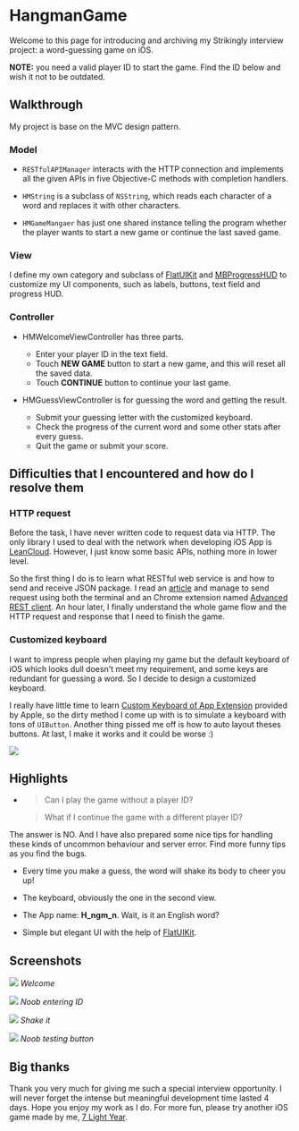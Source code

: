 # HangmanGame

Welcome to this page for introducing and archiving my Strikingly interview project: a word-guessing game on iOS.

**NOTE:** you need a valid player ID to start the game. Find the ID below and wish it not to be outdated.

## Walkthrough

My project is base on the MVC design pattern.

### Model

- `RESTfulAPIManager` interacts with the HTTP connection and implements all the given APIs in five Objective-C methods with completion handlers.

- `HMString` is a subclass of `NSString`, which reads each character of a word and replaces it with other characters.

- `HMGameMangaer` has just one shared instance telling the program whether the player wants to start a new game or continue the last saved game.

### View

I define my own category and subclass of [FlatUIKit](https://github.com/Grouper/FlatUIKit) and [MBProgressHUD](https://github.com/jdg/MBProgressHUD) to customize my UI components, such as labels, buttons, text field and progress HUD.

### Controller

- HMWelcomeViewController has three parts.
    - Enter your player ID in the text field.
    - Touch **NEW GAME** button to start a new game, and this will reset all the saved data.
    - Touch **CONTINUE** button to continue your last game.

- HMGuessViewController is for guessing the word and getting the result.
    - Submit your guessing letter with the customized keyboard.
    - Check the progress of the current word and some other stats after every guess.
    - Quit the game or submit your score.

## Difficulties that I encountered and how do I resolve them

### HTTP request

Before the task, I have never written code to request data via HTTP. The only library I used to deal with the network when developing iOS App is [LeanCloud](https://leancloud.cn/). However, I just know some basic APIs, nothing more in lower level.

So the first thing I do is to learn what RESTful web service is and how to send and receive JSON package. I read an [article](http://www.drdobbs.com/web-development/restful-web-services-a-tutorial/240169069?pgno=1) and manage to send request using both the terminal and an Chrome extension named [Advanced REST client](https://chrome.google.com/webstore/detail/advanced-rest-client/hgmloofddffdnphfgcellkdfbfbjeloo/reviews?hl=en-US&utm_source=ARC). An hour later, I finally understand the whole game flow and the HTTP request and response that I need to finish the game.

### Customized keyboard

I want to impress people when playing my game but the default keyboard of iOS which looks dull doesn't meet my requirement, and some keys are redundant for guessing a word. So I decide to design a customized keyboard.

I really have little time to learn [Custom Keyboard of App Extension](https://developer.apple.com/library/ios/documentation/General/Conceptual/ExtensibilityPG/Keyboard.html) provided by Apple, so the dirty method I come up with is to simulate a keyboard with tons of `UIButton`. Another thing pissed me off is how to auto layout theses buttons. At last, I make it works and it could be worse :)

![](https://cloud.githubusercontent.com/assets/5687273/9426908/f1b108fc-4990-11e5-9ac4-ccfa134e6e60.png)

## Highlights

- > Can I play the game without a player ID?

  > What if I continue the game with a different player ID?

 The answer is NO. And I have also prepared some nice tips for handling these kinds of uncommon behaviour and server error. Find more funny tips as you find the bugs.

- Every time you make a guess, the word will shake its body to cheer you up!

- The keyboard, obviously the one in the second view.

- The App name: **H_ngm_n**. Wait, is it an English word?

- Simple but elegant UI with the help of [FlatUIKit](https://github.com/Grouper/FlatUIKit).

## Screenshots

![](https://cloud.githubusercontent.com/assets/5687273/9717017/b7aaf1be-55a1-11e5-8352-d7dc23eaf5c0.png)
*Welcome*

![](https://cloud.githubusercontent.com/assets/5687273/9704669/515ded8c-54e1-11e5-80ae-390123855144.png)
*Noob entering ID*

![](https://cloud.githubusercontent.com/assets/5687273/9704670/6982bfc8-54e1-11e5-9f91-3a94a5da08cb.gif)
*Shake it*

![](https://cloud.githubusercontent.com/assets/5687273/9704675/9be902ec-54e1-11e5-8bc5-04620703135d.png)
*Noob testing button*

## Big thanks

Thank you very much for giving me such a special interview opportunity. I will never forget the intense but meaningful development time lasted 4 days. Hope you enjoy my work as I do. For more fun, please try another iOS game made by me, [7 Light Year](https://itunes.apple.com/us/app/7-light-year/id1025658330?mt=8).
